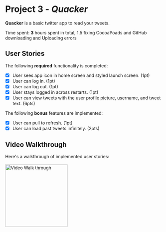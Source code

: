 # Project 3 - *Quacker*

**Quacker** is a basic twitter app to read your tweets.

Time spent: **3** hours spent in total, 1.5 fixing CocoaPoads and GitHub downloading and Uploading errors

## User Stories

The following **required** functionality is completed:

- [x] User sees app icon in home screen and styled launch screen. (1pt)
- [x] User can log in. (1pt)
- [x] User can log out. (1pt)
- [x] User stays logged in across restarts. (1pt)
- [x] User can view tweets with the user profile picture, username, and tweet text. (6pts)

The following **bonus** features are implemented:

- [x] User can pull to refresh. (1pt)
- [x] User can load past tweets infinitely. (2pts)

## Video Walkthrough

Here's a walkthrough of implemented user stories:
<br></br>
<img src="https://imgur.com/sQafQSk.gif" title="Video Walk through" width="200"/>
<br></br>
